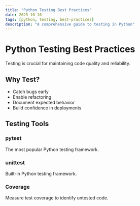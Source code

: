 ```yaml
---
title: "Python Testing Best Practices"
date: 2025-10-16
tags: [python, testing, best-practices]
description: "A comprehensive guide to testing in Python"
---
```


# Python Testing Best Practices

Testing is crucial for maintaining code quality and reliability.

## Why Test?

- Catch bugs early
- Enable refactoring
- Document expected behavior
- Build confidence in deployments

## Testing Tools

### pytest

The most popular Python testing framework.

### unittest

Built-in Python testing framework.

### Coverage

Measure test coverage to identify untested code.

